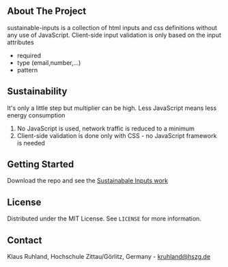 <!--
*** sustainable inputs from klausruhland
-->

<!-- ABOUT THE PROJECT -->
## About The Project

sustainable-inputs is a collection of html inputs and css definitions without any use of JavaScript. 
Client-side input validation is only based on the input attributes
* required
* type (email,number,...)
* pattern

## Sustainability

It's only a little step but multiplier can be high. Less JavaScript means less energy consumption


1. No JavaScript is used, network traffic is reduced to a minimum
2. Client-side validation is done only with CSS - no JavaScript framework is needed

## Getting Started

Download the repo and see the [Sustainabale Inputs work](https://klausruhland.github.io/sustainable-inputs/)


<!-- LICENSE -->
## License

Distributed under the MIT License. See `LICENSE` for more information.



<!-- CONTACT -->
## Contact

Klaus Ruhland, Hochschule Zittau/Görlitz, Germany - kruhland@hszg.de

